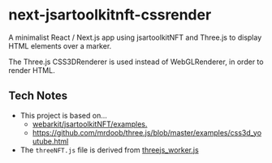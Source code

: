 # next-jsartoolkitnft-cssrender

A minimalist React / Next.js app using jsartoolkitNFT and Three.js to display HTML elements over a marker.

The Three.js CSS3DRenderer is used instead of WebGLRenderer, in order to render HTML.

## Tech Notes
* This project is based on...
  * [webarkit/jsartoolkitNFT/examples.](https://github.com/webarkit/jsartoolkitNFT/tree/master/examples)
  * https://github.com/mrdoob/three.js/blob/master/examples/css3d_youtube.html
* The `threeNFT.js` file is derived from [threejs_worker.js](https://github.com/webarkit/jsartoolkitNFT/blob/master/examples/threejs_worker.js)
